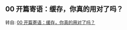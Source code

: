 ## 00 开篇寄语：缓存，你真的用对了吗？

转自: [00 开篇寄语：缓存，你真的用对了吗？](https://learn.lianglianglee.com/专栏/300分钟吃透分布式缓存-完/00%20开篇寄语：缓存，你真的用对了吗？.md)
